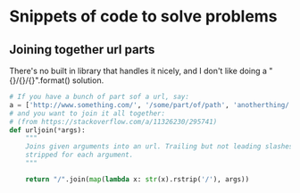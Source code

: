 # Snippets of code to solve problems

## Joining together url parts

There's no built in library that handles it nicely, and I don't like doing a "{}/{}/{}".format() solution.

```python
# If you have a bunch of part sof a url, say:
a = ['http://www.something.com/', '/some/part/of/path', 'anotherthing/', 'thing.html']
# and you want to join it all together:
# (from https://stackoverflow.com/a/11326230/295741) 
def urljoin(*args):
    """
    Joins given arguments into an url. Trailing but not leading slashes are
    stripped for each argument.
    """

    return "/".join(map(lambda x: str(x).rstrip('/'), args))
```
